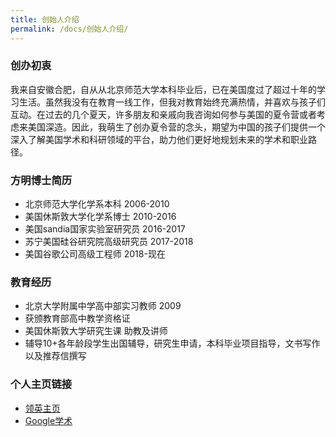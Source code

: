 ```yaml
---
title: 创始人介绍
permalink: /docs/创始人介绍/
---
```

### 创办初衷
我来自安徽合肥，自从从北京师范大学本科毕业后，已在美国度过了超过十年的学习生活。虽然我没有在教育一线工作，但我对教育始终充满热情，并喜欢与孩子们互动。在过去的几个夏天，许多朋友和亲戚向我咨询如何参与美国的夏令营或者考虑来美国深造。因此，我萌生了创办夏令营的念头，期望为中国的孩子们提供一个深入了解美国学术和科研领域的平台，助力他们更好地规划未来的学术和职业路径。

### 方明博士简历

* 北京师范大学化学系本科 2006-2010
* 美国休斯敦大学化学系博士 2010-2016
* 美国sandia国家实验室研究员 2016-2017
* 苏宁美国硅谷研究院高级研究员 2017-2018
* 美国谷歌公司高级工程师 2018-现在

### 教育经历

* 北京大学附属中学高中部实习教师 2009
* 获颁教育部高中教学资格证
* 美国休斯敦大学研究生课 助教及讲师
* 辅导10+各年龄段学生出国辅导，研究生申请，本科毕业项目指导，文书写作以及推荐信撰写

### 个人主页链接
* [领英主页](https://www.linkedin.com/in/mingsandia/)
* [Google学术](https://scholar.google.com/citations?user=TRroB7MAAAAJ&hl=en)
